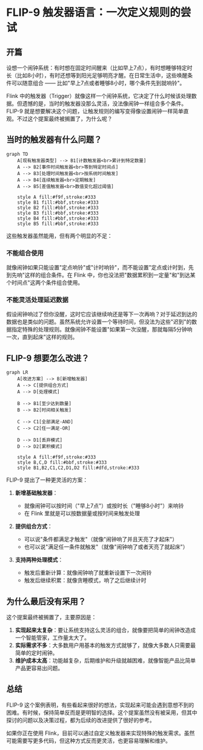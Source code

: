 # FLIP-9 触发器语言：一次定义规则的尝试

## 开篇

设想一个闹钟系统：有时想在固定时间醒来（比如早上7点），有时想睡够特定时长（比如8小时），有时还想等到阳光足够明亮才醒。在日常生活中，这些唤醒条件可以随意组合 —— 比如"早上7点或者睡够8小时，哪个条件先到就响铃"。

Flink 中的触发器（Trigger）就像这样一个闹钟系统，它决定了什么时候该处理数据。但遗憾的是，当时的触发器没那么灵活，没法像闹钟一样组合多个条件。FLIP-9 就是想要解决这个问题，让触发规则的编写变得像设置闹钟一样简单直观。不过这个提案最终被搁置了，为什么呢？

## 当时的触发器有什么问题？

```mermaid
graph TD
    A[现有触发器类型] --> B1[计数触发器<br>累计到特定数量]
    A --> B2[事件时间触发器<br>等到特定时间点]
    A --> B3[处理时间触发器<br>按系统时间触发]
    A --> B4[连续触发器<br>定期触发]
    A --> B5[差值触发器<br>数值变化超过阈值]
    
    style A fill:#f9f,stroke:#333
    style B1 fill:#bbf,stroke:#333
    style B2 fill:#bbf,stroke:#333
    style B3 fill:#bbf,stroke:#333
    style B4 fill:#bbf,stroke:#333
    style B5 fill:#bbf,stroke:#333
```

这些触发器虽然能用，但有两个明显的不足：

### 不能组合使用

就像闹钟如果只能设置"定点响铃"或"计时响铃"，而不能设置"定点或计时到，先到先响"这样的组合条件。在 Flink 中，你也没法把"数据累积到一定量"和"到达某个时间点"这两个条件组合使用。

### 不能灵活处理延迟数据

假设闹钟响过了但你没醒，这时它应该继续响还是等下一次再响？对于延迟到达的数据也是类似的问题。虽然系统允许设置一个等待时间，但没法为这些"迟到"的数据指定特殊的处理规则。就像闹钟不能设置"如果第一次没醒，那就每隔5分钟响一次，直到起床"这样的规则。

## FLIP-9 想要怎么改进？

```mermaid
graph LR
    A[改进方案] --> B[新增触发器]
    A --> C[提供组合方式]
    A --> D[处理模式]
    
    B --> B1[至少达到数量]
    B --> B2[时间相关触发]
    
    C --> C1[全部满足-AND]
    C --> C2[任一满足-OR]
    
    D --> D1[丢弃模式]
    D --> D2[累积模式]
    
    style A fill:#f9f,stroke:#333
    style B,C,D fill:#bbf,stroke:#333
    style B1,B2,C1,C2,D1,D2 fill:#dfd,stroke:#333
```

FLIP-9 提出了一种更灵活的方案：

1. **新增基础触发器**：
   - 就像闹钟可以按时间（"早上7点"）或按时长（"睡够8小时"）来响铃
   - 在 Flink 里就是可以按数据量或按时间来触发处理

2. **提供组合方式**：
   - 可以说"条件都满足才触发"（就像"闹钟响了并且天亮了才起床"）
   - 也可以说"满足任一条件就触发"（就像"闹钟响了或者天亮了就起床"）

3. **支持两种处理模式**：
   - 触发后重新计算：就像闹钟响了就重新设置下一次闹铃
   - 触发后继续积累：就像贪睡模式，响了之后继续计时

## 为什么最后没有采用？

这个提案最终被搁置了，主要原因是：

1. **实现起来太复杂**：要让系统支持这么灵活的组合，就像要把简单的闹钟改造成一个智能管家，工作量太大了。
2. **实际需求不多**：大多数用户用基本的触发方式就够了，就像大多数人只需要最简单的定时闹钟。
3. **维护成本太高**：功能越复杂，后期维护和升级就越困难，就像智能产品比简单产品更容易出问题。


## 总结

FLIP-9 这个案例表明，有些看起来很好的想法，实现起来可能会遇到意想不到的困难。有时候，保持简单反而是更明智的选择。这个提案虽然没有被采用，但其中探讨的问题以及决策过程，都为后续的改进提供了很好的参考。

如果你正在使用 Flink，目前可以通过自定义触发器来实现特殊的触发需求。虽然可能需要写更多代码，但这种方式反而更灵活，也更容易理解和维护。
